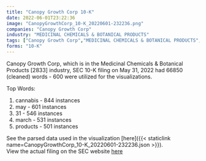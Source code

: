 ```yaml
---
title: "Canopy Growth Corp 10-K"
date: 2022-06-01T23:22:36
image: "CanopyGrowthCorp_10-K_20220601-232236.png"
companies: "Canopy Growth Corp"
industry: "MEDICINAL CHEMICALS & BOTANICAL PRODUCTS"
tags: ["Canopy Growth Corp","MEDICINAL CHEMICALS & BOTANICAL PRODUCTS","05-31-2022","10-K"]
forms: "10-K"
---
```

Canopy Growth Corp, which is in the Medicinal Chemicals & Botanical Products [2833] industry, SEC 10-K filing on May 31, 2022 had 66850 (cleaned) words - 600 were utilized for the visualizations.

Top Words:
1. cannabis - 844 instances
2. may - 601 instances
3. 31 - 546 instances
4. march - 531 instances
5. products - 501 instances


See the parsed data used in the visualization [here]({{< staticlink name=CanopyGrowthCorp_10-K_20220601-232236.json >}}).  
View the actual filing on the SEC website [here](https://www.sec.gov/Archives/edgar/data/1737927/0001564590-22-021923.txt)